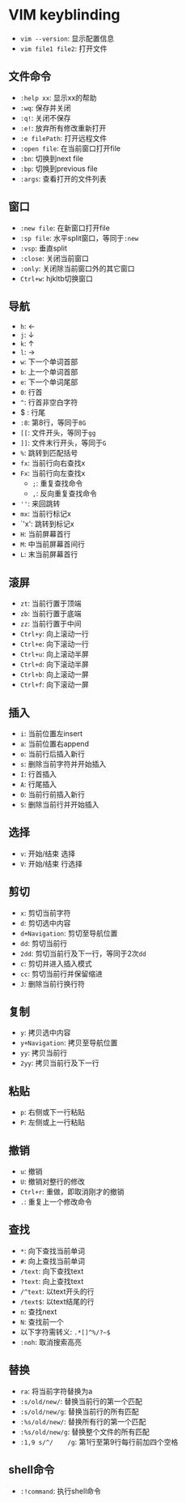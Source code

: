 # VIM keyblinding

- `vim --version`: 显示配置信息
- `vim file1 file2`: 打开文件

## 文件命令

- `:help xx`: 显示xx的帮助
- `:wq`: 保存并关闭
- `:q!`: 关闭不保存
- `:e!`: 放弃所有修改重新打开
- `:e filePath`: 打开远程文件
- `:open file`: 在当前窗口打开file
- `:bn`: 切换到next file
- `:bp`: 切换到previous file
- `:args`: 查看打开的文件列表

## 窗口

- `:new file`: 在新窗口打开file
- `:sp file`: 水平split窗口，等同于`:new`
- `:vsp`: 垂直split
- `:close`: 关闭当前窗口
- `:only`: 关闭除当前窗口外的其它窗口
- `Ctrl+w`: hjkltb切换窗口

## 导航
- `h`: ←
- `j`: ↓
- `k`: ↑
- `l`: →
- `w`: 下一个单词首部
- `b`: 上一个单词首部
- `e`: 下一个单词尾部
- `0`: 行首
- `^`: 行首非空白字符
- $ : 行尾
- `:8`: 第8行，等同于`8G`
- `[[`: 文件开头，等同于`gg`
- `]]`: 文件末行开头，等同于`G`
- `%`: 跳转到匹配括号
- `fx`: 当前行向右查找x
- `Fx`: 当前行向左查找x
  - `;`: 重复查找命令
  - `,`: 反向重复查找命令
- `''`: 来回跳转
- `mx`: 当前行标记x
- `'x': 跳转到标记x
- `H`: 当前屏幕首行
- `M`: 中当前屏幕首间行
- `L`: 末当前屏幕首行

## 滚屏
- `zt`: 当前行置于顶端
- `zb`: 当前行置于底端
- `zz`: 当前行置于中间
- `Ctrl+y`: 向上滚动一行
- `Ctrl+e`: 向下滚动一行
- `Ctrl+u`: 向上滚动半屏
- `Ctrl+d`: 向下滚动半屏
- `Ctrl+b`: 向上滚动一屏
- `Ctrl+f`: 向下滚动一屏

## 插入
- `i`: 当前位置左insert
- `a`: 当前位置右append
- `o`: 当前行后插入新行
- `s`: 删除当前字符并开始插入
- `I`: 行首插入
- `A`: 行尾插入
- `O`: 当前行前插入新行
- `S`: 删除当前行并开始插入

## 选择
- `v`: 开始/结束 选择
- `V`: 开始/结束 行选择

## 剪切
- `x`: 剪切当前字符
- `d`: 剪切选中内容
- `d+Navigation`: 剪切至导航位置
- `dd`: 剪切当前行
- `2dd`: 剪切当前行及下一行，等同于2次`dd`
- `c`: 剪切并进入插入模式
- `cc`: 剪切当前行并保留缩进
- `J`: 删除当前行换行符

## 复制
- `y`: 拷贝选中内容
- `y+Navigation`: 拷贝至导航位置
- `yy`: 拷贝当前行
- `2yy`: 拷贝当前行及下一行

## 粘贴
- `p`: 右侧或下一行粘贴
- `P`: 左侧或上一行粘贴

## 撤销
- `u`: 撤销
- `U`: 撤销对整行的修改
- `Ctrl+r`: 重做，即取消刚才的撤销
- `.`: 重复上一个修改命令

## 查找
- `*`: 向下查找当前单词
- `#`: 向上查找当前单词
- `/text`: 向下查找text
- `?text`: 向上查找text
- `/^text`: 以text开头的行
- `/text$`: 以text结尾的行
- `n`: 查找next
- `N`: 查找前一个
- 以下字符需转义: `.*[]^%/?~$`
- `:noh`: 取消搜索高亮

## 替换
- `ra`: 将当前字符替换为a
- `:s/old/new/`: 替换当前行的第一个匹配
- `:s/old/new/g`: 替换当前行的所有匹配
- `:%s/old/new/`: 替换所有行的第一个匹配
- `:%s/old/new/g`: 替换整个文件的所有匹配
- `:1,9 s/^/    /g`: 第1行至第9行每行前加四个空格

## shell命令
- `:!command`: 执行shell命令
